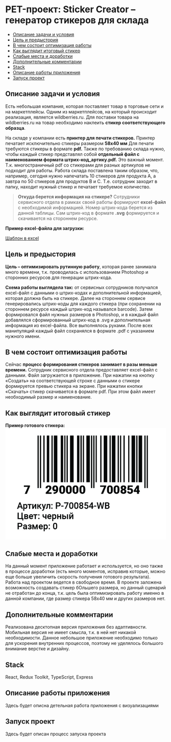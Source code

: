 # PET-проект: Sticker Creator – генератор стикеров для склада

- [Описание задачи и условия](#описание-задачи-и-условия)
- [Цель и предыстория](#цель-и-предыстория)
- [В чем состоит оптимизация работы](#в-чем-состоит-оптимизация-работы)
- [Как выглядит итоговый стикер](#как-выглядит-итоговый-стикер)
- [Слабые места и доработки](#слабые-места-и-доработки)
- [Дополнительные комментарии](#дополнительные-комментарии)
- [Stack](#stack)
- [Описание работы приложения](#описание-работы-приложения)
- [Запуск проект](#запуск-проект)

## Описание задачи и условия
Есть небольшая компания, которая поставляет товар в торговые сети и на маркетплейсы.
Одним из маркетплейсов, на который происходит реализация, является wildberries.ru. Для поставки товара на wildberries.ru на товар необходимо наклеить **стикер соответствующего образца**.

На складе у компании есть **принтер для печати стикеров.** Принтер печатает исключительно стикеры размером **58х40 мм** Для печати требуются стикеры в формате **pdf.** Также по требованию склада нужно, чтобы каждый стикер представлял собой **отдельный файл с наименованием формата штрих-код_артику.pdf.** Это важный момент. Т.к. многостраничный pdf cо стикерами для разных артикулов не подходит для работы. Работа склада поставлена таким образом, что, например, сегодня нужно напечатать 10 стикеров для продукта А, а завтра по 50 стикеров для продуктов B и С. Т.е. сотрудник заходит в папку, находит нужный стикер и печатает требуемое количество.

> **Откуда берется информация на стикере?**
Сотрудники сервисного отдела в рамках своей работы формируют **excel-файл** с необходимой информацией. Номер штрих-кода берется из данной таблицы. Сам штрих-код в формате **.svg** формируется и скачивается на стороннем ресурсе.

**Пример excel-файла для загрузки:**

[Шаблон в excel](https://docs.google.com/spreadsheets/d/1LBzU09qD85x45q4IvihgdesSLrIX7BG9/edit?usp=share_link&ouid=104276769782258887882&rtpof=true&sd=true)

## Цель и предыстория
**Цель – оптимизировать рутинную работу**, которая ранее занимала много времени, т.к. проводилась с использованием Photoshop и сторонних ресурсов для генерации штрих-кода.

**Схема работы выглядела так:** от сервисных сотрудников получался excel-файл с данными о штрих-кодах и дополнительной информацией, которая должна быть на стикере. Далее на стороннем сервисе генерировались штрих-коды для каждого стикера (при сохранении на стороннем ресурсе каждый штрих-код назывался barcode). Затем формировался файл нужных размеров в Photoshop, и в каждый файл добавлялся сформированный штрих-код  в .svg и дополнительная информация из excel-файла. Все выполнялось руками. После всех манипуляций каждый файл сохранялся в формате .pdf с указанием нужного имени.

## В чем состоит оптимизация работы
Сейчас **процесс формирования стикеров занимает в разы меньше времени.** Сотрудник сервисного отдела предоставляет excel-файл с данными. Файл загружается в приложение. При нажатии на кнопку «Создать» на соответствующей строке с данными о стикере формируется превью стикера на экране. При нажатии кнопки «Скачать» стикер скачивается в формате pdf. При этом файл имеет необходимый размер и наименование.

## Как выглядит итоговый стикер
**Пример готового стикера:**
![Cтикер 58х40 мм](README_static/7290000700854_P-700854-WB.jpg)

## Слабые места и доработки
На данный момент приложение работает и используется, но оно также в процессе доработки (есть много моментов, исправив которые, можно еще больше увеличить скорость получения готового результата). Работа над проектом ведется в свободное время. В проекте заложена возможность создавать стикер бОльшего размера, но данный сценарий не отработан до конца, т.к. цель была оптимизировать работу именно в данной компании, где размер стикера 58х40 мм и других размеров нет.

## Дополнительные комментарии
Реализована десктопная версия приложения без адаптивности. Мобильная версия не имеет смысла, т.к. в ней нет никакой необходимости. Данное небольшое приложение необходимо только для ускорения внутренних процессов, поэтому не уделялось большого внимание верстке и дизайну.

## Stack
React, Redux Toolkit, TypeScript, Express

## Описание работы приложения
Здесь будет описна детельная работа приложения с визуализациями

## Запуск проект
Здесь будет описан процесс запуска проекта
